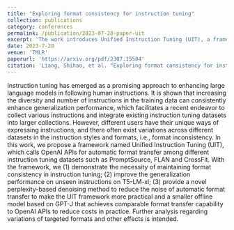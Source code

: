 ```yaml
---
title: "Exploring format consistency for instruction tuning"
collection: publications
category: conferences
permalink: /publication/2023-07-28-paper-uit
excerpt: 'The work introduces Unified Instruction Tuning (UIT), a framework that standardizes instruction formats across datasets to boost model generalization.'
date: 2023-7-28
venue: 'TMLR'
paperurl: 'https://arxiv.org/pdf/2307.15504'
citation: 'Liang, Shihao, et al. "Exploring format consistency for instruction tuning." arXiv preprint arXiv:2307.15504 (2023).'
---
```


Instruction tuning has emerged as a promising approach to enhancing large language models in following human instructions. It is shown that increasing the diversity and number of instructions in the training data can consistently enhance generalization performance, which facilitates a recent endeavor to collect various instructions and integrate existing instruction tuning datasets into larger collections. However, different users have their unique ways of expressing instructions, and there often exist variations across different datasets in the instruction styles and formats, i.e., format inconsistency. In this work, we propose a framework named Unified Instruction Tuning (UIT), which calls OpenAI APIs for automatic format transfer among different instruction tuning datasets such as PromptSource, FLAN and CrossFit. With the framework, we (1) demonstrate the necessity of maintaining format consistency in instruction tuning; (2) improve the generalization performance on unseen instructions on T5-LM-xl; (3) provide a novel perplexity-based denoising method to reduce the noise of automatic format transfer to make the UIT framework more practical and a smaller offline model based on GPT-J that achieves comparable format transfer capability to OpenAI APIs to reduce costs in practice. Further analysis regarding variations of targeted formats and other effects is intended.
